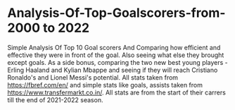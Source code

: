 # Analysis-Of-Top-Goalscorers-from-2000 to 2022
Simple Analysis Of Top 10 Goal scorers And Comparing how efficient and effective they were in front of the goal. Also seeing what else they brought except goals. As a side bonus, comparing the two new best young players - Erling Haaland and Kylian Mbappe and seeing if they will reach Cristiano Ronaldo's and Lionel Messi's potential. All stats taken from https://fbref.com/en/ and simple stats like goals, assists taken from https://www.transfermarkt.co.in/. All stats are from the start of their carrers till the end of 2021-2022 season.
